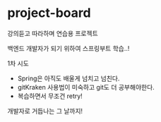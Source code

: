 # project-board

강의듣고 따라하며 연습용 프로젝트

백엔드 개발자가 되기 위하여 스프링부트 학습..!

1차 시도
 - Spring은 아직도 배울게 넘치고 넘친다.
 - gitKraken 사용법이 미숙하고 git도 더 공부해야한다.
 - 복습하면서 무조건 retry!

개발자로 거듭나는 그 날까지! 

